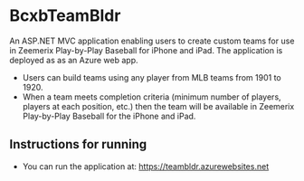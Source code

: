 # BcxbTeamBldr
An ASP.NET MVC application enabling users to create custom teams for use in Zeemerix Play-by-Play Baseball for iPhone and iPad. The application is deployed as as an Azure web app.
* Users can build teams using any player from MLB teams from 1901 to 1920.
* When a team meets completion criteria (minimum number of players, players at each position, etc.) then the team will be available in Zeemerix Play-by-Play Baseball for the iPhone and iPad.

## Instructions for running

* You can run the application at: https://teambldr.azurewebsites.net


